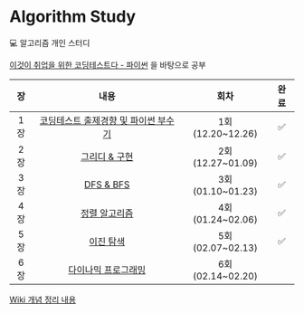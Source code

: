 # Algorithm Study
💻 알고리즘 개인 스터디

[이것이 취업을 위한 코딩테스트다 - 파이썬](https://www.youtube.com/watch?v=m-9pAwq1o3w&list=PLRx0vPvlEmdAghTr5mXQxGpHjWqSz0dgC&index=1) 을 바탕으로 공부

|장   | 내용                | 회차          |완료|
|:---:|:-------------------:|:-----------:|:----------:|
|1장  | [코딩테스트 출제경향 및 파이썬 부수기](https://github.com/data-say/algorithm-study-sy/wiki/1.-%EC%BD%94%EB%94%A9-%ED%85%8C%EC%8A%A4%ED%8A%B8-%EC%B6%9C%EC%A0%9C-%EA%B2%BD%ED%96%A5-%EB%B6%84%EC%84%9D-%EB%B0%8F-%ED%8C%8C%EC%9D%B4%EC%8D%AC-%EB%B6%80%EC%88%98%EA%B8%B0)  | 1회(12.20~12.26) |✅|
|2장  | [그리디 & 구현](https://github.com/data-say/algorithm-study-sy/wiki/2.-%EA%B7%B8%EB%A6%AC%EB%94%94-&-%EA%B5%AC%ED%98%84) | 2회(12.27~01.09) |✅ |
|3장  | [DFS & BFS](https://github.com/data-say/algorithm-study-sy/wiki/3.-DFS-&-BFS) | 3회(01.10~01.23) |✅ |
|4장  | [정렬 알고리즘](https://github.com/data-say/algorithm-study-sy/wiki/4.-%EC%A0%95%EB%A0%AC-%EC%95%8C%EA%B3%A0%EB%A6%AC%EC%A6%98) | 4회(01.24~02.06) |✅ |
|5장  | [이진 탐색](https://github.com/data-say/algorithm-study-sy/wiki/5.-%EC%9D%B4%EC%A7%84-%ED%83%90%EC%83%89) | 5회(02.07~02.13) |✅ |
|6장  | [다이나믹 프로그래밍]() | 6회(02.14~02.20) | |

[Wiki 개념 정리 내용](https://github.com/LeeSaeyoon/algorithm-study-sy/wiki)
